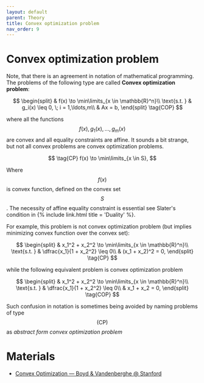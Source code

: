 ```yaml
---
layout: default
parent: Theory
title: Convex optimization problem
nav_order: 9
---
```


# Convex optimization problem
Note, that there is an agreement in notation of mathematical programming. The problems of the following type are called **Convex optimization problem**:

$$
\begin{split}
& f(x) \to \min\limits_{x \in \mathbb{R}^n}\\
\text{s.t. } & g_i(x) \leq 0, \; i = 1,\ldots,m\\
& Ax = b,
\end{split}
\tag{COP}
$$

where all the functions $$f(x), g_1(x), \ldots, g_m(x)$$ are convex and all equality constraints are affine. It sounds a bit strange, but not all convex problems are convex optimization problems. 

$$
\tag{CP}
f(x) \to \min\limits_{x \in S},
$$

Where $$f(x)$$ is convex function, defined on the convex set $$S$$. The necessity of affine equality constraint is essential see Slater's condition in {% include link.html title = 'Duality' %}. 

For example, this problem is not convex optimization problem (but implies minimizing convex function over the convex set):

$$
\begin{split}
& x_1^2 + x_2^2 \to \min\limits_{x \in \mathbb{R}^n}\\
\text{s.t. } & \dfrac{x_1}{1 + x_2^2} \leq 0\\
& (x_1 + x_2)^2 = 0,
\end{split}
\tag{CP}
$$

while the following equivalent problem is convex optimization problem

$$
\begin{split}
& x_1^2 + x_2^2 \to \min\limits_{x \in \mathbb{R}^n}\\
\text{s.t. } & \dfrac{x_1}{1 + x_2^2} \leq 0\\
& x_1 + x_2 = 0,
\end{split}
\tag{COP}
$$

Such confusion in notation is sometimes being avoided by naming problems of type $$\text{(CP)}$$ as *abstract form convex optimization problem*

# Materials

* [Convex Optimization — Boyd & Vandenberghe @ Stanford](https://web.stanford.edu/~boyd/cvxbook/bv_cvxbook.pdf)
